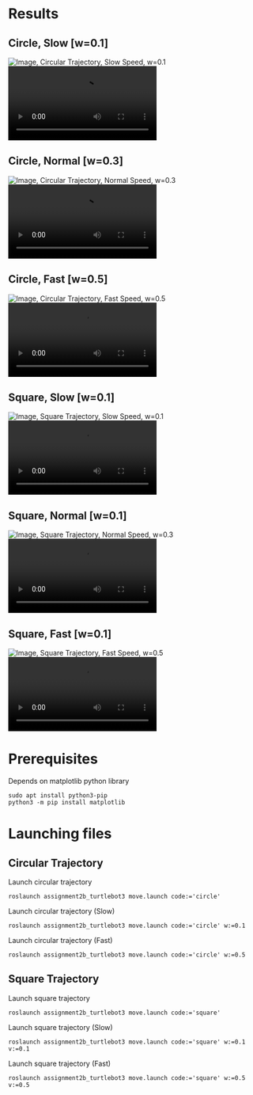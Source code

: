 # Results

## Circle, Slow [w=0.1]
![Image, Circular Trajectory, Slow Speed,   w=0.1](/images/Circle_Speed_Slow.png)
![Video, Circular Trajectory, Slow Speed,   w=0.1](/videos/Circle_Speed_Slow.mp4)

## Circle, Normal [w=0.3]
![Image, Circular Trajectory, Normal Speed, w=0.3](/images/Circle_Speed_Normal.png)
![Video, Circular Trajectory, Normal Speed, w=0.3](/videos/Circle_Speed_Normal.mp4)

## Circle, Fast [w=0.5]
![Image, Circular Trajectory, Fast Speed,   w=0.5](/images/Circle_Speed_Fast.png)
![Video, Circular Trajectory, Fast Speed,   w=0.5](/videos/Circle_Speed_Fast.mp4)

## Square, Slow [w=0.1]
![Image, Square Trajectory, Slow Speed,   w=0.1](/images/Square_Speed_Slow.png)
![Video, Square Trajectory, Slow Speed,   w=0.1](/videos/Square_Speed_Slow.mp4)

## Square, Normal [w=0.1]
![Image, Square Trajectory, Normal Speed, w=0.3](/images/Square_Speed_Normal.png)
![Video, Square Trajectory, Normal Speed, w=0.3](/videos/Square_Speed_Normal.mp4)

## Square, Fast [w=0.1]
![Image, Square Trajectory, Fast Speed,   w=0.5](/images/Square_Speed_Fast.png)
![Video, Square Trajectory, Fast Speed,   w=0.5](/videos/Square_Speed_Fast.mp4)

# Prerequisites
Depends on matplotlib python library

```console
sudo apt install python3-pip
python3 -m pip install matplotlib
```
# Launching files
## Circular Trajectory
Launch circular trajectory

```console
roslaunch assignment2b_turtlebot3 move.launch code:='circle'
```

Launch circular trajectory (Slow)

```console
roslaunch assignment2b_turtlebot3 move.launch code:='circle' w:=0.1
```

Launch circular trajectory (Fast)

```console
roslaunch assignment2b_turtlebot3 move.launch code:='circle' w:=0.5
```
## Square Trajectory
Launch square trajectory

```console
roslaunch assignment2b_turtlebot3 move.launch code:='square'
```

Launch square trajectory (Slow)

```console
roslaunch assignment2b_turtlebot3 move.launch code:='square' w:=0.1 v:=0.1
```

Launch square trajectory (Fast)

```console
roslaunch assignment2b_turtlebot3 move.launch code:='square' w:=0.5 v:=0.5
```